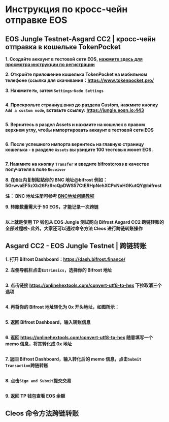 # Инструкция по кросс-чейн отправке EOS

## EOS Jungle Testnet-Asgard CC2 | кросс-чейн отправка в кошельке TokenPocket

**1. Создайте аккаунт в тестовой сети EOS, [нажмите здесь для просмотра инструкции по регистрации](https://wiki.bifrost.finance/zh/help/eos-testnet-account-register.html)**

**2. Откройте приложение кошелька TokenPocket на мобильном телефоне (ссылка для скачивания：<https://www.tokenpocket.pro/>**

**3. Нажмите `Me`, затем `Settings`-`Node Settings`**

<img :src="$withBase('/zh/tp-cross-transfer/tp-eos-crosschain-transfer-01.png')" alt="" width="30%" />

**4. Проскрольте страниуц вниз до раздела Custom, нажмите кнопку `Add a custom node`, вставьте ссылку: https://jungle.eosn.io:443**

<img :src="$withBase('/zh/tp-cross-transfer/tp-eos-crosschain-transfer-02.png')" alt="" width="30%" />

**5. Вернитесь в раздел Assets и нажмите на кошелек в правом верхнем углу, чтобы импортировать аккаунт в тестовой сети EOS**

<img :src="$withBase('/zh/tp-cross-transfer/tp-eos-crosschain-transfer-03.png')" alt="" width="30%" />

**6. После успешного импорта вернитесь на главную страницу кошелька - в разделе `Assets` вы увидите 100 тестовых монет EOS.**

<img :src="$withBase('/zh/tp-cross-transfer/tp-eos-crosschain-transfer-04.png')" alt="" width="30%" />

**7. Нажмите на кнопку `Transfer` и введите bifrostcross в качестве получателя в поле `Receiver`**

**8. 在`备注`内复制粘贴你的 BNC 地址@bifrost 例如：5GrwvaEF5zXb26Fz9rcQpDWS57CtERHpNehXCPcNoHGKutQY@bifrost**

**注： BNC 地址注册可参考 [BNC地址创建教程](https://wiki.bifrost.finance/zh/help/bnc-wallet-register-tutorials.html)**

**9. 转账数量需大于 50 EOS，才能记录一次跨链**

<img :src="$withBase('/zh/tp-cross-transfer/tp-eos-crosschain-transfer-05.png')" alt="" width="30%" />

**以上就是使用 TP 钱包从 EOS Jungle 测试网向 Bifrost Asgard CC2 跨链转账的全部过程啦~此外，大家还可以通过命令方法 Cleos 进行跨链转账操作**

## Asgard CC2 - EOS Jungle Testnet | 跨链转账

**1. 打开 Bifrost Dashboard：<https://dash.bifrost.finance/>**

**2. 左侧导航栏点击`Extrinsics`，选择你的 Bifrost 地址**

<img :src="$withBase('/zh/eos-crosschain-transfer/eos-crosschain-transfer-01.png')" alt="" />

**3. 点击链接 <https://onlinehextools.com/convert-utf8-to-hex> 下拉取消三个选项**

<img :src="$withBase('/zh/eos-crosschain-transfer/eos-crosschain-transfer-03.png')" alt="" />

**4. 再将你的 Bifrost 地址转化为 0x 开头地址，如图所示：**

<img :src="$withBase('/zh/eos-crosschain-transfer/eos-crosschain-transfer-02.png')" alt="" />

**5. 返回 Bifrost Dashboard，输入转账信息**

<img :src="$withBase('/zh/eos-crosschain-transfer/eos-crosschain-transfer-04.png')" alt="" />

**6. 返回 <https://onlinehextools.com/convert-utf8-to-hex> 随意填写一个 memo 信息，将其转化成 0x 地址**

<img :src="$withBase('/zh/eos-crosschain-transfer/eos-crosschain-transfer-05.png')" alt="" />

**7. 返回 Bifrost Dashboard，输入转化后的 memo 信息，点击`Submit Transaction`跨链转账**

<img :src="$withBase('/zh/eos-crosschain-transfer/eos-crosschain-transfer-06.png')" alt="" />

**8. 点击`Sign and Submit`提交交易**

<img :src="$withBase('/zh/eos-crosschain-transfer/eos-crosschain-transfer-07.png')" alt="" />

**9. 返回 TP 钱包查看 EOS 余额**

## Cleos 命令方法跨链转账